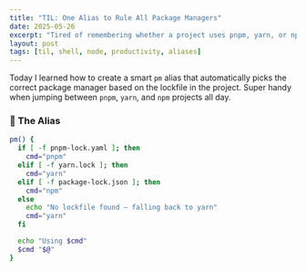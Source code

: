 ```yaml
---
title: "TIL: One Alias to Rule All Package Managers"
date: 2025-05-26
excerpt: "Tired of remembering whether a project uses pnpm, yarn, or npm? Use this `pm` alias to run commands without thinking twice."
layout: post
tags: [til, shell, node, productivity, aliases]
---
```


Today I learned how to create a smart `pm` alias that automatically picks the correct package manager based on the lockfile in the project. Super handy when jumping between `pnpm`, `yarn`, and `npm` projects all day.

### 🧠 The Alias

```bash
pm() {
  if [ -f pnpm-lock.yaml ]; then
    cmd="pnpm"
  elif [ -f yarn.lock ]; then
    cmd="yarn"
  elif [ -f package-lock.json ]; then
    cmd="npm"
  else
    echo "No lockfile found – falling back to yarn"
    cmd="yarn"
  fi

  echo "Using $cmd"
  $cmd "$@"
}
```
